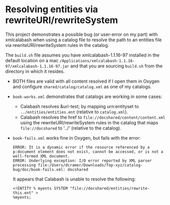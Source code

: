 # Resolving entities via rewriteURI/rewriteSystem

This project demonstrates a possible bug (or user-error on my part) with xmlcalabash 
when using a catalog file to resolve the path to an entities file via rewriteURI/rewriteSystem
rules in the catalog.

The `build.sh` file assumes you have xmlcalabash-1.1.16-97 installed in the default 
location on a mac `/Applications/xmlcalabash-1.1.16-97/xmlcalabash-1.1.16-97.jar` and that 
you are sourcing `build.sh` from the directory in which it resides. 

* BOTH files are valid with all content resolved if I open them in Oxygen and configure 
  `shared/catalog/catalog.xml` as one of my catalogs. 

* `book-works.xml` demonstrates that catalogs are working in some cases:
    * Calabash resolves &uri-test; by mapping urn:entityset to 
      `../entities/entities.ent` (relative to `catalog.xml`).
    * Calabash resolves the href to `file://docshared/content/content.xml` using 
      the rewriteURI/rewriteSystem rules in the catalog that maps `file://docshared` 
      to '../' (relative to the catalog).
      
* `book-fails.xml` works fine in Oxygen, but fails with the error:

   ```
   ERROR: It is a dynamic error if the resource referenced by a p:document element does not exist, cannot be accessed, or is not a well-formed XML document.
   ERROR: Underlying exception: I/O error reported by XML parser processing file:/Users/dcramer/Downloads/Top-xyz/catalog-bug/doc/book-fails.xml: docshared
   ```
   
   It appears that Calabash is unable to resolve the following: 
   
   ```
   <!ENTITY % myents SYSTEM "file://docshared/entities/rewrite-this.ent" >
   %myents;
   ```